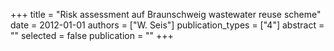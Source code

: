 +++
title = "Risk assessment auf Braunschweig wastewater reuse scheme"
date = 2012-01-01
authors = ["W. Seis"]
publication_types = ["4"]
abstract = ""
selected = false
publication = ""
+++

